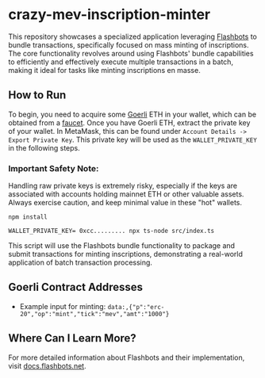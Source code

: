 # crazy-mev-inscription-minter

This repository showcases a specialized application leveraging [Flashbots](https://docs.flashbots.net) to bundle transactions, specifically focused on mass minting of inscriptions. The core functionality revolves around using Flashbots' bundle capabilities to efficiently and effectively execute multiple transactions in a batch, making it ideal for tasks like minting inscriptions en masse.

## How to Run

To begin, you need to acquire some [Goerli](https://goerli.etherscan.io/) ETH in your wallet, which can be obtained from a [faucet](https://faucet.goerli.mudit.blog/). Once you have Goerli ETH, extract the private key of your wallet. In MetaMask, this can be found under `Account Details -> Export Private Key`. This private key will be used as the `WALLET_PRIVATE_KEY` in the following steps.

### Important Safety Note:
Handling raw private keys is extremely risky, especially if the keys are associated with accounts holding mainnet ETH or other valuable assets. Always exercise caution, and keep minimal value in these "hot" wallets.

```shell
npm install

WALLET_PRIVATE_KEY= 0xcc......... npx ts-node src/index.ts
```

This script will use the Flashbots bundle functionality to package and submit transactions for minting inscriptions, demonstrating a real-world application of batch transaction processing.

## Goerli Contract Addresses

- Example input for minting: `data:,{"p":"erc-20","op":"mint","tick":"mev","amt":"1000"}`

## Where Can I Learn More?

For more detailed information about Flashbots and their implementation, visit [docs.flashbots.net](https://docs.flashbots.net).

